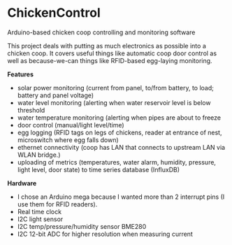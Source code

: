 # ChickenControl
Arduino-based chicken coop controlling and monitoring software

This project deals with putting as much electronics as possible into a chicken coop. It covers useful things like automatic coop door control as well as because-we-can things like RFID-based egg-laying monitoring.

**Features**

* solar power monitoring (current from panel, to/from battery, to load; battery and panel voltage)
* water level monitoring (alerting when water reservoir level is below threshold
* water temperature monitoring (alerting when pipes are about to freeze
* door control (manual/light level/time)
* egg logging (RFID tags on legs of chickens, reader at entrance of nest, microswitch where egg falls down)
* ethernet connectivity (coop has LAN that connects to upstream LAN via WLAN bridge.)
* uploading of metrics (temperatures, water alarm, humidity, pressure, light level, door state) to time series database (InfluxDB)

**Hardware**

* I chose an Arduino mega because I wanted more than 2 interrupt pins (I use them for RFID readers).
* Real time clock
* I2C light sensor
* I2C temp/pressure/humidity sensor BME280
* I2C 12-bit ADC for higher resolution when measuring current
